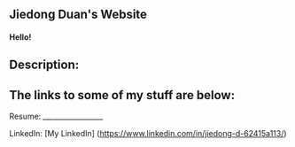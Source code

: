 ## Jiedong Duan's Website

#### Hello!

## Description:

## The links to some of my stuff are below:

Resume: *_________________*

LinkedIn: [My LinkedIn] (https://www.linkedin.com/in/jiedong-d-62415a113/)


